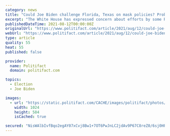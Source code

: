 ```yaml
---
category: news
title: "Could Joe Biden challenge Florida, Texas on mask policies? Probably not"
excerpt: "The White House has expressed concern about efforts by some Republican-led states to prevent school districts from imposing mask mandates. • Under the 10th Amendment to the Constitution, the federal government’s ability to overrule states and localities on matters such as public health laws are limited,"
publishedDateTime: 2021-08-12T00:00:00Z
originalUrl: "https://www.politifact.com/article/2021/aug/12/could-joe-biden-challenge-florida-texas-mask-polic/"
webUrl: "https://www.politifact.com/article/2021/aug/12/could-joe-biden-challenge-florida-texas-mask-polic/"
type: article
quality: 55
heat: 55
published: false

provider:
  name: Politifact
  domain: politifact.com

topics:
  - Election
  - Joe Biden

images:
  - url: "https://static.politifact.com/CACHE/images/politifact/photos/AP_21222711656883/771d98a7e6520a9168fb0cd7b578f6d0.jpg"
    width: 1024
    height: 584
    isCached: true

secured: "NisWAlbIvfBqo2egAY07xCvj8Bw1+7OT6PwJnLC2jdAv9P67C8reZ0/6sj0HPd7JRP1o1W0/yGMTWDaimkFi4qaE4F71VOQ4K/JT+gkt2KF7JZnYHW9nFfRQfJAyJFIQc4wXzHEjKr5WyDXa3daRwcUdA6Hn1uCEXOholIL/Ttlr8SeiayKrFq0v8brHJW4xbJq9xt5aerbHsZAZ1x733CFXR10JP3Etb8lD6OgU3jlGCCkU0HVbjn/1KPrNDiXMnaCB3mS7R6nM+lzrGkbQK9AIHugiwilDdzEL8ey1ZY5QTZ/xNFetOfpgyVO8YVe8xIr8VpvyrXza8y0MxUWzaB3YiPuSZ5dkF2cSIsxcqBo=;DoUPnOkpz20+8m2stQqXiA=="
---
```


